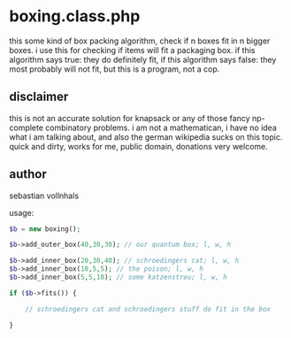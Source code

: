 # boxing.class.php

this some kind of box packing algorithm,
check if n boxes fit in n bigger boxes.
i use this for checking if items will fit a packaging box.
if this algorithm says true: they do definitely fit, 
if this algorithm says false: they most probably will not fit, but this is a program, not a cop.

## disclaimer

this is not an accurate solution for knapsack or any of those fancy np-complete combinatory problems.
i am not a mathematican, i have no idea what i am talking about, and also the german wikipedia sucks on this topic.
quick and dirty, works for me, public domain, donations very welcome.

## author

sebastian vollnhals <sebastian at vollnhals dot info>

usage:

````php
$b = new boxing();

$b->add_outer_box(40,30,30); // our quantum box; l, w, h

$b->add_inner_box(20,30,40); // schroedingers cat; l, w, h
$b->add_inner_box(10,5,5); // the poison; l, w, h
$b->add_inner_box(5,5,10); // some katzenstreu; l, w, h

if ($b->fits()) {

	// schroedingers cat and schroedingers stuff do fit in the box

}
````
